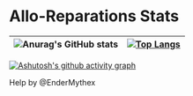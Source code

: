 # Allo-Reparations Stats

| ![Anurag's GitHub stats](https://github-readme-stats.vercel.app/api?username=Allo-Reparations&show_icons=true&theme=transparent) | [![Top Langs](https://github-readme-stats.vercel.app/api/top-langs/?username=Allo-Reparations&layout=donut&theme=transparent)](https://github.com/anuraghazra/github-readme-stats) |
| ------------- | ------------- |

[![Ashutosh's github activity graph](https://github-readme-activity-graph.vercel.app/graph?username=Allo-Reparations&theme=react-dark)](https://github.com/ashutosh00710/github-readme-activity-graph)

Help by @EnderMythex

